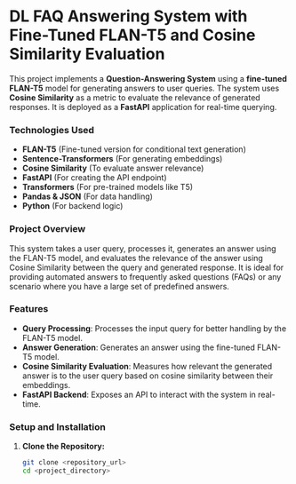 # **DL FAQ Answering System with Fine-Tuned FLAN-T5 and Cosine Similarity Evaluation**

This project implements a **Question-Answering System** using a **fine-tuned FLAN-T5** model for generating answers to user queries. The system uses **Cosine Similarity** as a metric to evaluate the relevance of generated responses. It is deployed as a **FastAPI** application for real-time querying.

### **Technologies Used**
- **FLAN-T5** (Fine-tuned version for conditional text generation)
- **Sentence-Transformers** (For generating embeddings)
- **Cosine Similarity** (To evaluate answer relevance)
- **FastAPI** (For creating the API endpoint)
- **Transformers** (For pre-trained models like T5)
- **Pandas & JSON** (For data handling)
- **Python** (For backend logic)

### **Project Overview**
This system takes a user query, processes it, generates an answer using the FLAN-T5 model, and evaluates the relevance of the answer using Cosine Similarity between the query and generated response. It is ideal for providing automated answers to frequently asked questions (FAQs) or any scenario where you have a large set of predefined answers.

### **Features**
- **Query Processing**: Processes the input query for better handling by the FLAN-T5 model.
- **Answer Generation**: Generates an answer using the fine-tuned FLAN-T5 model.
- **Cosine Similarity Evaluation**: Measures how relevant the generated answer is to the user query based on cosine similarity between their embeddings.
- **FastAPI Backend**: Exposes an API to interact with the system in real-time.

### **Setup and Installation**

1. **Clone the Repository:**
   ```bash
   git clone <repository_url>
   cd <project_directory>
